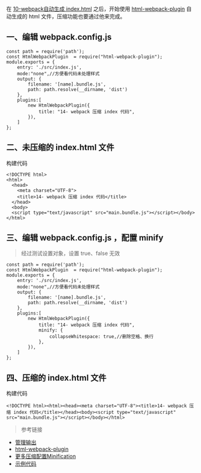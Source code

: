 在 [10-webpack自动生成 index.html](https://github.com/1071942338/WebpackStudyNotes/blob/master/10-%20webpack%20%E8%87%AA%E5%8A%A8%E7%94%9F%E6%88%90%20index.html/README.md) 之后，开始使用 [html-webpack-plugin](https://github.com/jantimon/html-webpack-plugin#options) 自动生成的 html 文件，压缩功能也要通过他来完成。

## 一、编辑 webpack.config.js 

```
const path = require('path');
const HtmlWebpackPlugin  = require("html-webpack-plugin");
module.exports = {
    entry: './src/index.js',
    mode:"none",//方便看代码未处理样式
    output: {
        filename: '[name].bundle.js',
        path: path.resolve(__dirname, 'dist')
    },
    plugins:[
        new HtmlWebpackPlugin({
            title: "14- webpack 压缩 index 代码",
        }),
    ]
};
```

## 二、未压缩的 index.html 文件

构建代码
```
<!DOCTYPE html>
<html>
  <head>
    <meta charset="UTF-8">
    <title>14- webpack 压缩 index 代码</title>
  </head>
  <body>
  <script type="text/javascript" src="main.bundle.js"></script></body>
</html>
```
## 三、编辑 webpack.config.js ，配置 minify

> 经过测试设置对象，设置 true、false 无效

```
const path = require('path');
const HtmlWebpackPlugin  = require("html-webpack-plugin");
module.exports = {
    entry: './src/index.js',
    mode:"none",//方便看代码未处理样式
    output: {
        filename: '[name].bundle.js',
        path: path.resolve(__dirname, 'dist')
    },
    plugins:[
        new HtmlWebpackPlugin({
            title: "14- webpack 压缩 index 代码",
            minify: {
                collapseWhitespace: true,//删除空格、换行
            },
        }),
    ]
};
```
## 四、压缩的 index.html 文件

构建代码

```
<!DOCTYPE html><html><head><meta charset="UTF-8"><title>14- webpack 压缩 index 代码</title></head><body><script type="text/javascript" src="main.bundle.js"></script></body></html>
```

> 参考链接

- [管理输出](https://webpack.docschina.org/guides/output-management/#%E8%AE%BE%E7%BD%AE-htmlwebpackplugin)
- [html-webpack-plugin](https://github.com/jantimon/html-webpack-plugin#options)
- [更多压缩配置Minification](https://github.com/jantimon/html-webpack-plugin#minification)
- [示例代码](https://github.com/1071942338/WebpackStudyNotes/tree/master/14-webpack%20%E5%8E%8B%E7%BC%A9%20html%20%E4%BB%A3%E7%A0%81)